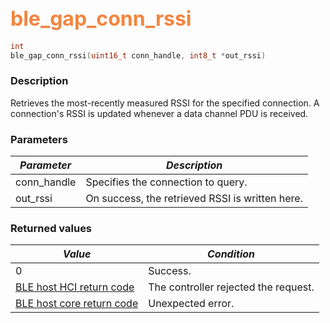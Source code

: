## <font color="#F2853F" style="font-size:24pt">ble\_gap\_conn\_rssi</font>

```c
int
ble_gap_conn_rssi(uint16_t conn_handle, int8_t *out_rssi)
```

### Description

Retrieves the most-recently measured RSSI for the specified connection.  A connection's RSSI is updated whenever a data channel PDU is received. 

### Parameters

| *Parameter* | *Description* |
|-------------|---------------|
| conn\_handle | Specifies the connection to query. |
| out\_rssi | On success, the retrieved RSSI is written here. |

### Returned values

| *Value* | *Condition* |
|---------|-------------|
| 0 | Success. |
| [BLE host HCI return code](../../ble_hs_return_codes/#return-codes-hci) | The controller rejected the request. |
| [BLE host core return code](../../ble_hs_return_codes/#return-codes-core) | Unexpected error. |
